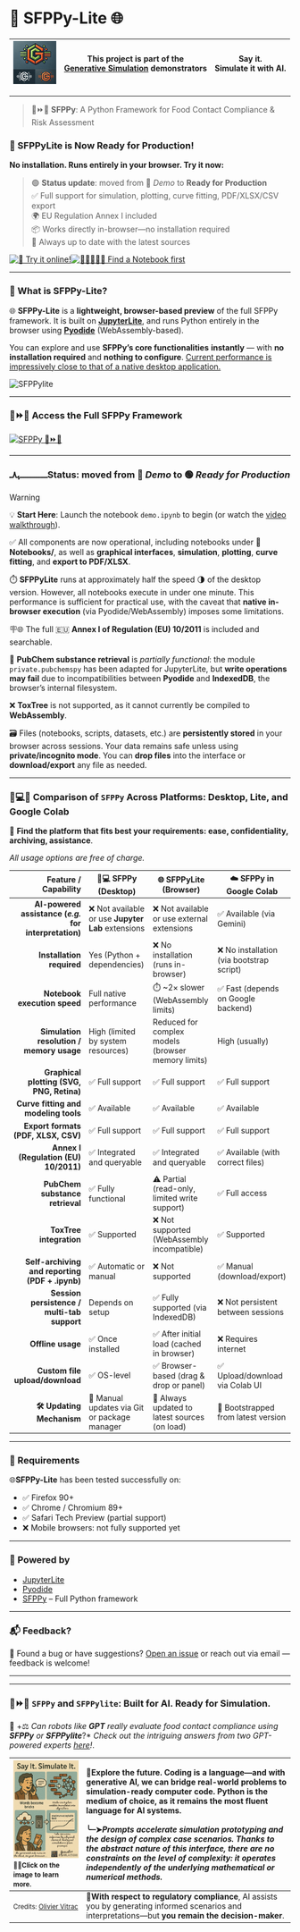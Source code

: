 # **🐍 SFPPy-Lite 🌐**

<div aligb="center">

| ![Generative Simulation](extra/assets/logo.png) | This project is part of the <br />[Generative Simulation](https://github.com/ovitrac/generativeSimulation) demonstrators | Say it.<br />Simulate it with AI. |
| ----------------------------------------------- | ------------------------------------------------------------ | --------------------------------- |

</div>

---

> 🍏⏩🍎 **SFPPy**: A Python Framework for Food Contact Compliance & Risk Assessment  

### 🚀 SFPPyLite is Now Ready for Production!

**No installation. Runs entirely in your browser. Try it now:**

> 🟢 **Status update**: moved from 🚧 *Demo* to **Ready for Production**  
>  ✅ Full support for simulation, plotting, curve fitting, PDF/XLSX/CSV export  
>  🌍 EU Regulation Annex I included  
>  📦 Works directly in-browser—no installation required  
>  🔄 Always up to date with the latest sources

<a href="https://ovitrac.github.io/SFPPylite/lab/index.html?path=demo.ipynb" target="_blank">
  <img src="https://img.shields.io/badge/SFPPylite-LAUNCH%20in%20your%20browser-blueviolet?logo=jupyter&style=for-the-badge" alt="🧪 Try it online!"></a><a href="https://ovitrac.github.io/SFPPylite/files/" target="_blank"><img src="https://img.shields.io/badge/SFPPylite-Find%20a%20Notebook-violet?logo=jupyter&style=for-the-badge" alt="🔎📒📘📕📗 Find a Notebook first"></a>



---

### 🚀 What is SFPPy-Lite?

🌐 **SFPPy-Lite** is a **lightweight, browser-based preview** of the full SFPPy framework.
 It is built on [**JupyterLite**](https://jupyterlite.readthedocs.io/), and runs Python entirely in the browser using [**Pyodide**](https://pyodide.org/) (WebAssembly-based).

You can explore and use **SFPPy’s core functionalities** **instantly** — with **no installation required** and **nothing to configure**.
 <ins>Current performance is impressively close to that of a native desktop application.</ins>

![SFPPylite](https://github.com/ovitrac/SFPPylite/raw/refs/heads/main/extra/videos/SFPPylite.gif)

---

### 🍏⏩🍎 Access the Full SFPPy Framework

<a href="https://github.com/ovitrac/SFPPy" target="_blank" title="SFPPy – Python Framework for Food Contact Compliance">
  <img src="https://img.shields.io/badge/SFPPy-%F0%9F%8D%8F%E2%8F%A9%F0%9F%8D%8E_PARENT PROJECT-4CAF50?style=for-the-badge&logo=python" alt="SFPPy 🍏⏩🍎">
</a>



---

### ـــــــــــــــﮩ٨ـStatus: moved from 🚧 *Demo* to 🟢 *Ready for Production*

> [!WARNING]
> 💡 **Start Here**: Launch the notebook `demo.ipynb` to begin (or watch the [video walkthrough](https://ovitrac.github.io/SFPPy/SFPPylite_demo.html)).  
>
> ✅ All components are now operational, including notebooks under 📂**Notebooks/**, as well as **graphical interfaces**, **simulation**, **plotting**, **curve fitting**, and **export to PDF/XLSX**.  
>
> ⏱️ **SFPPyLite** runs at approximately half the speed 🌗 of the desktop version. However, all notebooks execute in under one minute. This performance is sufficient for practical use, with the caveat that **native in-browser execution** (via Pyodide/WebAssembly) imposes some limitations.  
>
> 🪧🌐 The full 🇪🇺 **Annex I of Regulation (EU) 10/2011** is included and searchable.  
>
> 🚩 **PubChem substance retrieval** is *partially functional*: the module `private.pubchemspy` has been adapted for JupyterLite, but **write operations may fail** due to incompatibilities between **Pyodide** and **IndexedDB**, the browser’s internal filesystem.  
>
> ❌ **ToxTree** is not supported, as it cannot currently be compiled to **WebAssembly**.  
>
> 🗃️ Files (notebooks, scripts, datasets, etc.) are **persistently stored** in your browser across sessions. Your data remains safe unless using **private/incognito mode**. You can **drop files** into the interface or **download/export** any file as needed.
>
> 



---

### 🤖💻🌐 Comparison of `SFPPy` Across Platforms: Desktop, Lite, and Google Colab

🧭 **Find the platform that fits best your requirements: ease, confidentiality, archiving, assistance**.

*All usage options are free of charge.*

|                                  Feature / Capability | 💫💻 **SFPPy (Desktop)**                            | 🌐 **SFPPyLite (Browser)**                          | ☁️ **SFPPy in Google Colab**              |
| ----------------------------------------------------: | ------------------------------------------------- | -------------------------------------------------- | ---------------------------------------- |
| **AI-powered assistance (*e.g.* for interpretation)** | ❌ Not available or use **Jupyter Lab** extensions | ❌ Not available or use external extensions         | ✅ Available (via Gemini)                 |
|                             **Installation required** | Yes (Python + dependencies)                       | ❌ No installation (runs in-browser)                | ❌ No installation (via bootstrap script) |
|                          **Notebook execution speed** | Full native performance                           | ⏱️ ~2× slower (WebAssembly limits)                  | ✅ Fast (depends on Google backend)       |
|              **Simulation resolution / memory usage** | High (limited by system resources)                | Reduced for complex models (browser memory limits) | High (usually)                           |
|             **Graphical plotting (SVG, PNG, Retina)** | ✅ Full support                                    | ✅ Full support                                     | ✅ Full support                           |
|                  **Curve fitting and modeling tools** | ✅ Available                                       | ✅ Available                                        | ✅ Available                              |
|                   **Export formats (PDF, XLSX, CSV)** | ✅ Full support                                    | ✅ Full support                                     | ✅ Full support                           |
|                 **Annex I (Regulation (EU) 10/2011)** | ✅ Integrated and queryable                        | ✅ Integrated and queryable                         | ✅ Available (with correct files)         |
|                       **PubChem substance retrieval** | ✅ Fully functional                                | ⚠️ Partial (read-only, limited write support)       | ✅ Full access                            |
|                               **ToxTree integration** | ✅ Supported                                       | ❌ Not supported (WebAssembly incompatible)         | ✅ Supported                              |
|       **Self-archiving and reporting (PDF + .ipynb)** | ✅ Automatic or manual                             | ❌ Not supported                                    | ✅ Manual (download/export)               |
|           **Session persistence / multi-tab support** | Depends on setup                                  | ✅ Fully supported (via IndexedDB)                  | ❌ Not persistent between sessions        |
|                                     **Offline usage** | ✅ Once installed                                  | ✅ After initial load (cached in browser)           | ❌ Requires internet                      |
|                       **Custom file upload/download** | ✅ OS-level                                        | ✅ Browser-based (drag & drop or panel)             | ✅ Upload/download via Colab UI           |
|                              **🛠️ Updating Mechanism** | 🔁 Manual updates via Git or package manager       | 🔄 Always updated to latest sources (on load)       | 🔄 Bootstrapped from latest version       |



---

### 💫 Requirements

🌐**SFPPy-Lite** has been tested successfully on:

- ✅ Firefox 90+
- ✅ Chrome / Chromium 89+
- ✅ Safari Tech Preview (partial support)
- ❌ Mobile browsers: not fully supported yet

---

### 🧰 Powered by

- [JupyterLite](https://jupyterlite.readthedocs.io/)
- [Pyodide](https://pyodide.org/)
- [SFPPy](https://github.com/ovitrac/SFPPy) – Full Python framework

---

### 📬 Feedback?

💬 Found a bug or have suggestions? [Open an issue](https://github.com/ovitrac/SFPPy/issues) or reach out via email — feedback is welcome!

---

---

### 🍏⏩🍎 `SFPPy` and `SFPPylite`: Built for AI. Ready for Simulation.

🤖 +⚖️ *Can robots like **GPT** really evaluate food contact compliance using **SFPPy** or **SFPPylite***?* *Check out the intriguing answers from two GPT-powered experts [here](https://github.com/ovitrac/SFPPy/wiki/🤖-Ask-GPT-to-demonstrate-compliance-with-SFPPy)!*.

| [<img src="extra/assets/page1.png" alt="page1" style="zoom:50%;" />](https://github.com/ovitrac/generativeSimulation)<small>☝🏻Click on the image to learn more.</small> | 🔮**Explore the future.**  Coding is a language—and with generative AI, we can bridge real-world problems to simulation-ready computer code. Python is the medium of choice, as it remains the most fluent language for AI systems.<br /><br />╰┈➤***Prompts accelerate simulation prototyping** and the design of complex case scenarios. Thanks to the abstract nature of this interface, there are no constraints on the level of complexity: it operates independently of the underlying mathematical or numerical methods.*<br /> |
| :----------------------------------------------------------- | :----------------------------------------------------------- |
| <small>Credits: [Olivier Vitrac](mailto:olivier.vitrac@gmail.com)</small> | 🤔**With respect to regulatory compliance**, AI assists you by generating informed scenarios and interpretations—but **you remain the decision-maker**.<br /> |

